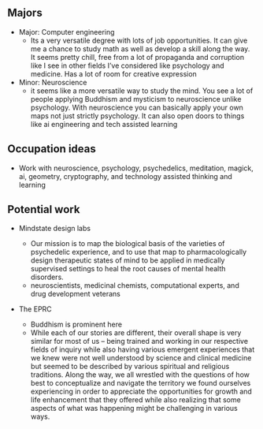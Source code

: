 ## Majors

- Major: Computer engineering 
	- Its a very versatile degree with lots of job opportunities. It can give me a chance to study math as well as develop a skill along the way. It seems pretty chill, free from a lot of propaganda and corruption like I see in other fields I’ve considered like psychology and medicine. Has a lot of room for creative expression
-  Minor: Neuroscience 
	- it seems like a more versatile way to study the mind. You see a lot of people applying Buddhism and mysticism to neuroscience unlike psychology. With neuroscience you can basically apply your own maps not just strictly psychology. It can also open doors to things like ai engineering and tech assisted learning

## Occupation ideas

- Work with neuroscience, psychology, psychedelics, meditation, magick, ai, geometry, cryptography, and technology assisted thinking and learning

## Potential work

- Mindstate design labs
	- Our mission is to map the biological basis of the varieties of psychedelic experience, and to use that map to pharmacologically design therapeutic states of mind to be applied in medically supervised settings to heal the root causes of mental health disorders.
	- neuroscientists, medicinal chemists, computational experts, and drug development veterans

- The EPRC
	- Buddhism is prominent here
	- While each of our stories are different, their overall shape is very similar for most of us – being trained and working in our respective fields of inquiry while also having various emergent experiences that we knew were not well understood by science and clinical medicine but seemed to be described by various spiritual and religious traditions. Along the way, we all wrestled with the questions of how best to conceptualize and navigate the territory we found ourselves experiencing in order to appreciate the opportunities for growth and life enhancement that they offered while also realizing that some aspects of what was happening might be challenging in various ways.
